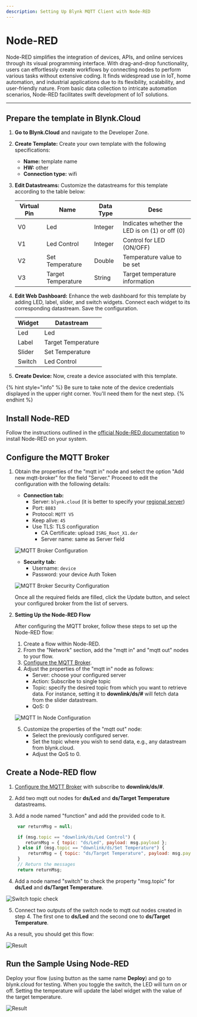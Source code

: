 ```yaml
---
description: Setting Up Blynk MQTT Client with Node-RED
---
```


# Node-RED

Node-RED simplifies the integration of devices, APIs, and online services through its visual programming interface. With drag-and-drop functionality, users can effortlessly create workflows by connecting nodes to perform various tasks without extensive coding. It finds widespread use in IoT, home automation, and industrial applications due to its flexibility, scalability, and user-friendly nature. From basic data collection to intricate automation scenarios, Node-RED facilitates swift development of IoT solutions.

***

## Prepare the template in Blynk.Cloud

1. **Go to Blynk.Cloud** and navigate to the Developer Zone.
2. **Create Template:** Create your own template with the following specifications:
   * **Name:** template name
   * **HW:** other
   * **Connection type:** wifi
3.  **Edit Datastreams:** Customize the datastreams for this template according to the table below:

    | Virtual Pin | Name               | Data Type | Desc                                           |
    | ----------- | ------------------ | --------- | ---------------------------------------------- |
    | V0          | Led                | Integer   | Indicates whether the LED is on (1) or off (0) |
    | V1          | Led Control        | Integer   | Control for LED (ON/OFF)                       |
    | V2          | Set Temperature    | Double    | Temperature value to be set                    |
    | V3          | Target Temperature | String    | Target temperature information                 |
4.  **Edit Web Dashboard:** Enhance the web dashboard for this template by adding LED, label, slider, and switch widgets. Connect each widget to its corresponding datastream. Save the configuration.

    | Widget | Datastream         |
    | ------ | ------------------ |
    | Led    | Led                |
    | Label  | Target Temperature |
    | Slider | Set Temperature    |
    | Switch | Led Control        |
5. **Create Device:** Now, create a device associated with this template.

{% hint style="info" %}
Be sure to take note of the device credentials displayed in the upper right corner. You'll need them for the next step.
{% endhint %}

## Install Node-RED

Follow the instructions outlined in the [official Node-RED documentation](https://nodered.org/docs/getting-started/local) to install Node-RED on your system.

## Configure the MQTT Broker

1.  Obtain the properties of the "mqtt in" node and select the option "Add new mqtt-broker" for the field "Server." Proceed to edit the configuration with the following details:

    * **Connection tab:**
      * Server: `blynk.cloud` (it is better to specify your [regional server](../blynk.cloud/device-mqtt-api/authentication.md))
      * Port: `8883`
      * Protocol: `MQTT V5`
      * Keep alive: `45`
      * Use TLS: TLS configuration
        * CA Certificate: upload `ISRG_Root_X1.der`
        * Server name: same as Server field

    ![MQTT Broker Configuration](images/mqtt\_broker.png)

    * **Security tab:**
      * Username: `device`
      * Password: your device Auth Token

    ![MQTT Broker Security Configuration](images/mqtt\_broker\_sec.png)

    Once all the required fields are filled, click the Update button, and select your configured broker from the list of servers.
2.  **Setting Up the Node-RED Flow**

    After configuring the MQTT broker, follow these steps to set up the Node-RED flow:

    1. Create a flow within Node-RED.
    2. From the "Network" section, add the "mqtt in" and "mqtt out" nodes to your flow.
    3. [Configure the MQTT Broker](node-red.md#configure-the-mqtt-broker).
    4. Adjust the properties of the "mqtt in" node as follows:
       * Server: choose your configured server
       * Action: Subscribe to single topic
       * Topic: specify the desired topic from which you want to retrieve data. For instance, setting it to **downlink/ds/#** will fetch data from the slider datastream.
       * QoS: 0

    ![MQTT In Node Configuration](images/mqtt\_in.png)

    5. Customize the properties of the "mqtt out" node:
       * Select the previously configured server.
       * Set the topic where you wish to send data, e.g., any datastream from blynk.cloud.
       * Adjust the QoS to 0.

## Create a Node-RED flow

1. [Configure the MQTT Broker](node-red.md#configure-the-mqtt-broker) with subscribe to **downlink/ds/#**.
2. Add two mqtt out nodes for **ds/Led** and **ds/Target Temperature** datastreams.
3.  Add a node named "function" and add the provided code to it.

    ```js
     var returnMsg = null;

     if (msg.topic == "downlink/ds/Led Control") {
        returnMsg = { topic: "ds/Led", payload: msg.payload };
     } else if (msg.topic == "downlink/ds/Set Temperature") {
         returnMsg = { topic: "ds/Target Temperature", payload: msg.payload + "°C"};
     }
     // Return the messages
     return returnMsg;

    ```
4. Add a node named "switch" to check the property "msg.topic" for **ds/Led** and **ds/Target Temperature**.

![Switch topic check](images/topic\_check.png)

5. Connect two outputs of the switch node to mqtt out nodes created in step 4. The first one to **ds/Led** and the second one to **ds/Target Temperature**.

As a result, you should get this flow:

![Result](images/result\_nodered.png)

## Run the Sample Using Node-RED

Deploy your flow (using button as the same name **Deploy**) and go to blynk.cloud for testing. When you toggle the switch, the LED will turn on or off. Setting the temperature will update the label widget with the value of the target temperature.

![Result](images/result\_cloud.png)
